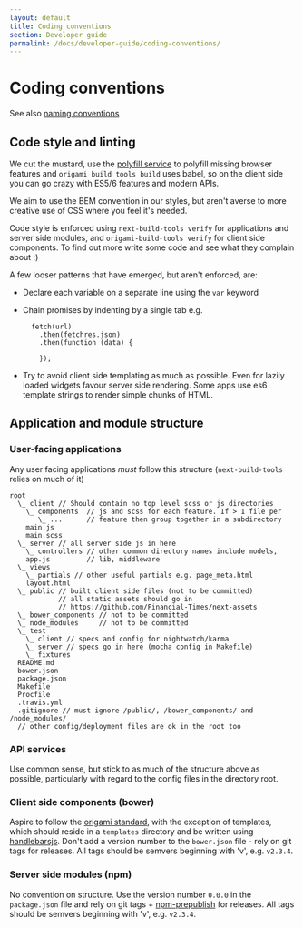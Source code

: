 ```yaml
---
layout: default
title: Coding conventions
section: Developer guide
permalink: /docs/developer-guide/coding-conventions/
---
```


# Coding conventions

See also [naming conventions](/docs/developer-guide/coding-conventions/)

## Code style and linting
We cut the mustard, use the [polyfill service](https://cdn.polyfill.io/v1/docs/) to polyfill missing browser features and `origami build tools build` uses babel, so on the client side you can go crazy with ES5/6 features and modern APIs.

We aim to use the BEM convention in our styles, but aren't averse to more creative use of CSS where you feel it's needed.

Code style is enforced using `next-build-tools verify` for applications and server side modules, and `origami-build-tools verify` for client side components. To find out more write some code and see what they complain about :)

A few looser patterns that have emerged, but aren't enforced, are:

* Declare each variable on a separate line using the `var` keyword
* Chain promises by indenting by a single tab e.g.


		fetch(url)
		  .then(fetchres.json)
		  .then(function (data) {

		  });

* Try to avoid client side templating as much as possible. Even for lazily loaded widgets favour server side rendering. Some apps use es6 template strings to render simple chunks of HTML.

## Application and module structure

### User-facing applications
Any user facing applications *must* follow this structure (`next-build-tools` relies on much of it)


	root
	  \_ client // Should contain no top level scss or js directories
	    \_ components  // js and scss for each feature. If > 1 file per
	       \_ ...      // feature then group together in a subdirectory
	    main.js
	    main.scss
	  \_ server // all server side js in here
	    \_ controllers // other common directory names include models,
	    app.js         // lib, middleware
	  \_ views
	    \_ partials // other useful partials e.g. page_meta.html
	    layout.html
	  \_ public // built client side files (not to be committed)
	            // all static assets should go in
	            // https://github.com/Financial-Times/next-assets
	  \_ bower_components // not to be committed
	  \_ node_modules     // not to be committed
	  \_ test
	    \_ client // specs and config for nightwatch/karma
	    \_ server // specs go in here (mocha config in Makefile)
	    \_ fixtures
	  README.md
	  bower.json
	  package.json
	  Makefile
	  Procfile
	  .travis.yml
	  .gitignore // must ignore /public/, /bower_components/ and /node_modules/
	  // other config/deployment files are ok in the root too


### API services
Use common sense, but stick to as much of the structure above as possible, particularly with regard to the config files in the directory root.

### Client side components (bower)
Aspire to follow the [origami standard](http://origami.ft.com/), with the exception of templates, which should reside in a `templates` directory and be written using [handlebarsjs](http://handlebarsjs.com). Don't add a version number to the `bower.json` file - rely on git tags for releases. All tags should be semvers beginning with 'v', e.g. `v2.3.4`.

### Server side modules (npm)
No convention on structure. Use the version number `0.0.0` in the `package.json` file and rely on git tags + [npm-prepublish](https://www.npmjs.com/package/npm-prepublish) for releases. All tags should be semvers beginning with 'v', e.g. `v2.3.4`.

